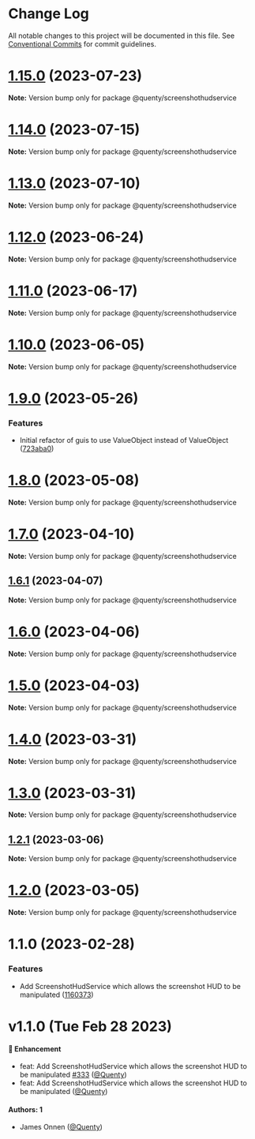 # Change Log

All notable changes to this project will be documented in this file.
See [Conventional Commits](https://conventionalcommits.org) for commit guidelines.

# [1.15.0](https://github.com/Quenty/NevermoreEngine/compare/@quenty/screenshothudservice@1.14.0...@quenty/screenshothudservice@1.15.0) (2023-07-23)

**Note:** Version bump only for package @quenty/screenshothudservice





# [1.14.0](https://github.com/Quenty/NevermoreEngine/compare/@quenty/screenshothudservice@1.13.0...@quenty/screenshothudservice@1.14.0) (2023-07-15)

**Note:** Version bump only for package @quenty/screenshothudservice





# [1.13.0](https://github.com/Quenty/NevermoreEngine/compare/@quenty/screenshothudservice@1.12.0...@quenty/screenshothudservice@1.13.0) (2023-07-10)

**Note:** Version bump only for package @quenty/screenshothudservice





# [1.12.0](https://github.com/Quenty/NevermoreEngine/compare/@quenty/screenshothudservice@1.11.0...@quenty/screenshothudservice@1.12.0) (2023-06-24)

**Note:** Version bump only for package @quenty/screenshothudservice





# [1.11.0](https://github.com/Quenty/NevermoreEngine/compare/@quenty/screenshothudservice@1.10.0...@quenty/screenshothudservice@1.11.0) (2023-06-17)

**Note:** Version bump only for package @quenty/screenshothudservice





# [1.10.0](https://github.com/Quenty/NevermoreEngine/compare/@quenty/screenshothudservice@1.9.0...@quenty/screenshothudservice@1.10.0) (2023-06-05)

**Note:** Version bump only for package @quenty/screenshothudservice





# [1.9.0](https://github.com/Quenty/NevermoreEngine/compare/@quenty/screenshothudservice@1.8.0...@quenty/screenshothudservice@1.9.0) (2023-05-26)


### Features

* Initial refactor of guis to use ValueObject instead of ValueObject ([723aba0](https://github.com/Quenty/NevermoreEngine/commit/723aba0208cae7e06c9d8bf2d8f0092d042d70ea))





# [1.8.0](https://github.com/Quenty/NevermoreEngine/compare/@quenty/screenshothudservice@1.7.0...@quenty/screenshothudservice@1.8.0) (2023-05-08)

**Note:** Version bump only for package @quenty/screenshothudservice





# [1.7.0](https://github.com/Quenty/NevermoreEngine/compare/@quenty/screenshothudservice@1.6.1...@quenty/screenshothudservice@1.7.0) (2023-04-10)

**Note:** Version bump only for package @quenty/screenshothudservice





## [1.6.1](https://github.com/Quenty/NevermoreEngine/compare/@quenty/screenshothudservice@1.6.0...@quenty/screenshothudservice@1.6.1) (2023-04-07)

**Note:** Version bump only for package @quenty/screenshothudservice





# [1.6.0](https://github.com/Quenty/NevermoreEngine/compare/@quenty/screenshothudservice@1.5.0...@quenty/screenshothudservice@1.6.0) (2023-04-06)

**Note:** Version bump only for package @quenty/screenshothudservice





# [1.5.0](https://github.com/Quenty/NevermoreEngine/compare/@quenty/screenshothudservice@1.4.0...@quenty/screenshothudservice@1.5.0) (2023-04-03)

**Note:** Version bump only for package @quenty/screenshothudservice





# [1.4.0](https://github.com/Quenty/NevermoreEngine/compare/@quenty/screenshothudservice@1.3.0...@quenty/screenshothudservice@1.4.0) (2023-03-31)

**Note:** Version bump only for package @quenty/screenshothudservice





# [1.3.0](https://github.com/Quenty/NevermoreEngine/compare/@quenty/screenshothudservice@1.2.1...@quenty/screenshothudservice@1.3.0) (2023-03-31)

**Note:** Version bump only for package @quenty/screenshothudservice





## [1.2.1](https://github.com/Quenty/NevermoreEngine/compare/@quenty/screenshothudservice@1.2.0...@quenty/screenshothudservice@1.2.1) (2023-03-06)

**Note:** Version bump only for package @quenty/screenshothudservice





# [1.2.0](https://github.com/Quenty/NevermoreEngine/compare/@quenty/screenshothudservice@1.1.0...@quenty/screenshothudservice@1.2.0) (2023-03-05)

**Note:** Version bump only for package @quenty/screenshothudservice





# 1.1.0 (2023-02-28)


### Features

* Add ScreenshotHudService which allows the screenshot HUD to be manipulated ([1160373](https://github.com/Quenty/NevermoreEngine/commit/11603739284ee3ffc4187a5b1c552e186e4095b2))





# v1.1.0 (Tue Feb 28 2023)

#### 🚀 Enhancement

- feat: Add ScreenshotHudService which allows the screenshot HUD to be manipulated [#333](https://github.com/Quenty/NevermoreEngine/pull/333) ([@Quenty](https://github.com/Quenty))
- feat: Add ScreenshotHudService which allows the screenshot HUD to be manipulated ([@Quenty](https://github.com/Quenty))

#### Authors: 1

- James Onnen ([@Quenty](https://github.com/Quenty))
